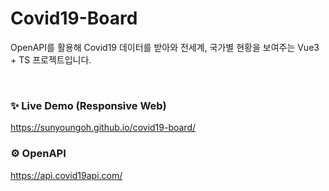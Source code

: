# Covid19-Board
OpenAPI를 활용해 Covid19 데이터를 받아와 전세계, 국가별 현황을 보여주는 Vue3 + TS 프로젝트입니다.

<br>

### ✨ Live Demo (Responsive Web)
https://sunyoungoh.github.io/covid19-board/

### ⚙️ OpenAPI
https://api.covid19api.com/
